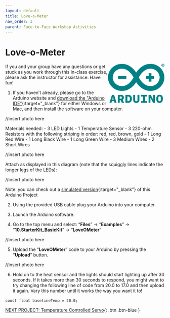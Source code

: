 ```yaml
---
layout: default
title: Love-o-Meter
nav_order: 3
parent: Face-to-Face Workshop Activities
---
```


# Love-o-Meter

<img src="images\arduino-icon.png" alt="arduino icon" style="float:right;width:180px;">

If you and your group have any questions or get stuck as you work through this in-class exercise, please ask the instructor for assistance.  Have fun!

1. If you haven’t already, please go to the Arduino website and [download the "Arduino IDE"](https://www.arduino.cc/en/Main/Software){:target="_blank"} for either Windows or Mac, and then install the software on your computer.

//insert photo here

Materials needed:
          - 3 LED Lights
          - 1 Temperature Sensor
          - 3 220-ohm Resistors with the following striping in order: red, red, brown, gold
          - 1 Long Red Wire
          - 1 Long Black Wire
          - 1 Long Green Wire
          - 3 Medium Wires
          - 2 Short Wires

//insert photo here

Attach as displayed in this diagram (note that the squiggly lines indicate the longer legs of the LEDs):

//insert photo here

Note: you can check out a [simulated version](https://goo.gl/azNRuk){:target="_blank"} of this Arduino Project

2. Using the provided USB cable plug your Arduino into your computer.

3. Launch the Arduino software.

4. Go to the top menu and select: “**Files**” -> “**Examples**” -> “**10.StarterKit_BasicKit**” -> “**LoveOMeter**”

//insert photo here

5. Upload the “**LoveOMeter**” code to your Arduino by pressing the “**Upload**” button.

//insert photo here

6. Hold on to the heat sensor and the lights should start lighting up after 30 seconds.  If it takes more than 30 seconds to respond, you might want to try changing the following line of code from 20.0 to 17.0 and then upload it again. Vary this number until it works the way you want it to!

```
const float baselineTemp = 20.0;
```

[NEXT PROJECT: Temperature Controlled Servo](temp_ctrl_servo.html){: .btn .btn-blue }
